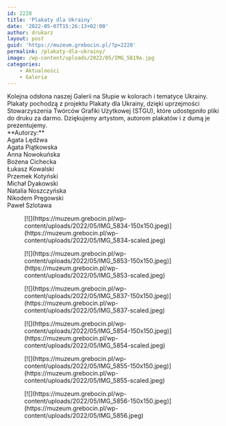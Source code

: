 ```yaml
---
id: 2228
title: 'Plakaty dla Ukrainy'
date: '2022-05-07T15:26:13+02:00'
author: drukarz
layout: post
guid: 'https://muzeum.grebocin.pl/?p=2228'
permalink: /plakaty-dla-ukrainy/
image: /wp-content/uploads/2022/05/IMG_5819a.jpg
categories:
    - Aktualności
    - Galeria
---
```


<div class="" dir="auto"><div class="ecm0bbzt hv4rvrfc ihqw7lf3 dati1w0a" data-ad-comet-preview="message" data-ad-preview="message" id="jsc_c_6vv"><div class="j83agx80 cbu4d94t ew0dbk1b irj2b8pg"><div class="qzhwtbm6 knvmm38d"><div class="kvgmc6g5 cxmmr5t8 oygrvhab hcukyx3x c1et5uql ii04i59q"><div dir="auto">Kolejna odsłona naszej Galerii na Słupie w kolorach i tematyce Ukrainy. Plakaty pochodzą z projektu Plakaty dla Ukrainy, dzięki uprzejmości Stowarzyszenia Twórców Grafiki Użytkowej (STGU), które udostępniło pliki do druku za darmo. Dziękujemy artystom, autorom plakatów i z dumą je prezentujemy.</div><div dir="auto"></div></div><div class="cxmmr5t8 oygrvhab hcukyx3x c1et5uql o9v6fnle ii04i59q"><div dir="auto">**Autorzy:**</div><div dir="auto">Agata Lędźwa</div><div dir="auto">Agata Piątkowska</div><div dir="auto">Anna Nowokuńska</div><div dir="auto">Bożena Cichecka</div><div dir="auto">Łukasz Kowalski</div><div dir="auto">Przemek Kotyński</div><div dir="auto">Michał Dyakowski</div><div dir="auto">Natalia Noszczyńska</div><div dir="auto">Nikodem Pręgowski</div><div dir="auto">Paweł Szlotawa</div></div><div dir="auto"><div class="gallery galleryid-2228 gallery-columns-6 gallery-size-thumbnail" id="gallery-27"><figure class="gallery-item"><div class="gallery-icon portrait"> [![](https://muzeum.grebocin.pl/wp-content/uploads/2022/05/IMG_5834-150x150.jpeg)](https://muzeum.grebocin.pl/wp-content/uploads/2022/05/IMG_5834-scaled.jpeg) </div></figure><figure class="gallery-item"><div class="gallery-icon portrait"> [![](https://muzeum.grebocin.pl/wp-content/uploads/2022/05/IMG_5853-150x150.jpeg)](https://muzeum.grebocin.pl/wp-content/uploads/2022/05/IMG_5853-scaled.jpeg) </div></figure><figure class="gallery-item"><div class="gallery-icon portrait"> [![](https://muzeum.grebocin.pl/wp-content/uploads/2022/05/IMG_5837-150x150.jpeg)](https://muzeum.grebocin.pl/wp-content/uploads/2022/05/IMG_5837-scaled.jpeg) </div></figure><figure class="gallery-item"><div class="gallery-icon portrait"> [![](https://muzeum.grebocin.pl/wp-content/uploads/2022/05/IMG_5854-150x150.jpeg)](https://muzeum.grebocin.pl/wp-content/uploads/2022/05/IMG_5854-scaled.jpeg) </div></figure><figure class="gallery-item"><div class="gallery-icon portrait"> [![](https://muzeum.grebocin.pl/wp-content/uploads/2022/05/IMG_5855-150x150.jpeg)](https://muzeum.grebocin.pl/wp-content/uploads/2022/05/IMG_5855-scaled.jpeg) </div></figure><figure class="gallery-item"><div class="gallery-icon portrait"> [![](https://muzeum.grebocin.pl/wp-content/uploads/2022/05/IMG_5856-150x150.jpeg)](https://muzeum.grebocin.pl/wp-content/uploads/2022/05/IMG_5856.jpeg) </div></figure> </div></div></div></div></div></div>